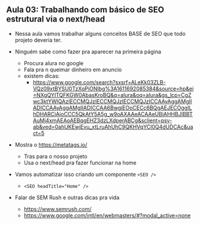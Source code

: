 ## Aula 03: Trabalhando com básico de SEO estrutural via o next/head

- Nessa aula vamos trabalhar alguns conceitos BASE de SEO que todo projeto deveria ter.

- Ninguém sabe como fazer pra aparecer na primeira página
  - Procura alura no google
  - Fala pra n queimar dinheiro em anuncio
  - existem dicas:
    - https://www.google.com/search?sxsrf=ALeKk03ZLB-VQz09xtBYSU0TzXqPiONlbg%3A1611692085384&source=hp&ei=NXgQYITQFKGW0AbasKroBQ&q=alura&oq=alura&gs_lcp=CgZwc3ktYWIQAzIECCMQJzIECCMQJzIECCMQJzICCAAyAggAMgIIADICCAAyAggAMgIIADICCAA6BwgjEOoCECc6BQgAEJECOggILhDHARCjAjoCCC5QkAtY5A5g_w9oAXAAeACAAeUBiAHHBJIBBTAuMi4xmAEAoAEBqgEHZ3dzLXdperABCg&sclient=psy-ab&ved=0ahUKEwjEvu_xtLruAhUhC9QKHVqYCl0Q4dUDCAc&uact=5

- Mostra o https://metatags.io/
  - Tras para o nosso projeto
  - Usa o next/head pra fazer funcionar na home

- Vamos automatizar isso criando um componente `<SEO />`
  - `<SEO headTitle="Home" />`
  
- Falar de SEM Rush e outras dicas pra vida
  - https://www.semrush.com/
  - https://www.google.com/intl/en/webmasters/#?modal_active=none